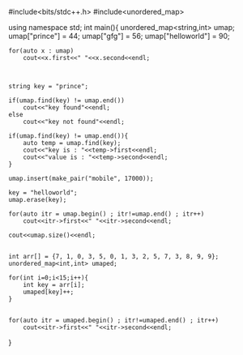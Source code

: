 #include<bits/stdc++.h>
#include<unordered_map>

using namespace std;
int main(){
    unordered_map<string,int> umap;
    umap["prince"] = 44;
    umap["gfg"] = 56;
    umap["helloworld"] = 90;

    for(auto x : umap)
        cout<<x.first<<" "<<x.second<<endl;

    

    string key = "prince";
    
    if(umap.find(key) != umap.end())
        cout<<"key found"<<endl;
    else 
        cout<<"key not found"<<endl;

    if(umap.find(key) != umap.end()){
        auto temp = umap.find(key);
        cout<<"key is : "<<temp->first<<endl;
        cout<<"value is : "<<temp->second<<endl;
    }

    umap.insert(make_pair("mobile", 17000));

    key = "helloworld";
    umap.erase(key);

    for(auto itr = umap.begin() ; itr!=umap.end() ; itr++)
        cout<<itr->first<<" "<<itr->second<<endl;

    cout<<umap.size()<<endl;


    int arr[] = {7, 1, 0, 3, 5, 0, 1, 3, 2, 5, 7, 3, 8, 9, 9};
    unordered_map<int,int> umaped;

    for(int i=0;i<15;i++){
        int key = arr[i];
        umaped[key]++;
    }


    for(auto itr = umaped.begin() ; itr!=umaped.end() ; itr++)
        cout<<itr->first<<" "<<itr->second<<endl;
}
